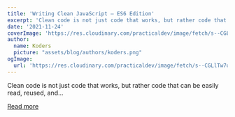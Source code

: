 ```yaml
---
title: 'Writing Clean JavaScript — ES6 Edition'
excerpt: 'Clean code is not just code that works, but rather code that can be easily read, reused, and...'
date: '2021-11-24'
coverImage: 'https://res.cloudinary.com/practicaldev/image/fetch/s--CGLlTw7u--/c_imagga_scale,f_auto,fl_progressive,h_420,q_auto,w_1000/https://dev-to-uploads.s3.amazonaws.com/uploads/articles/65srt5jy8rfffocel913.jpeg'
author:
  name: Koders
  picture: "assets/blog/authors/koders.png"
ogImage:
  url: 'https://res.cloudinary.com/practicaldev/image/fetch/s--CGLlTw7u--/c_imagga_scale,f_auto,fl_progressive,h_420,q_auto,w_1000/https://dev-to-uploads.s3.amazonaws.com/uploads/articles/65srt5jy8rfffocel913.jpeg'
---
```


Clean code is not just code that works, but rather code that can be easily read, reused, and...

[Read more](https://dev.to/allaboutishaan/writing-clean-javascript-es6-edition-5eci)
